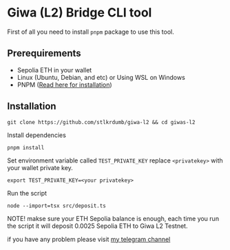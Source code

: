 # Giwa (L2) Bridge CLI tool

First of all you need to install `pnpm` package to use this tool.

## Prerequirements
- Sepolia ETH in your wallet
- Linux (Ubuntu, Debian, and etc) or Using WSL on Windows
- PNPM ([Read here for installation](https://pnpm.io/installation))

## Installation
```
git clone https://github.com/stlkrdumb/giwa-l2 && cd giwas-l2
```
Install dependencies
```
pnpm install
```

Set environment variable called `TEST_PRIVATE_KEY` replace `<privatekey>` with your wallet private key.
```
export TEST_PRIVATE_KEY=<your privatekey>
```

Run the script
```
node --import=tsx src/deposit.ts
```

NOTE! makse sure your ETH Sepolia balance is enough, each time you run the script it will deposit 0.0025 Sepolia ETH to Giwa L2 Testnet.

if you have any problem please visit [my telegram channel](https://t.me/airdropStalkerChannel)
